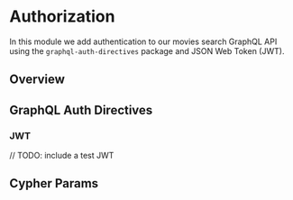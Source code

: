 # Authorization

In this module we add authentication to our movies search GraphQL API using the `graphql-auth-directives` package and JSON Web Token (JWT).

## Overview

## GraphQL Auth Directives

### JWT

// TODO: include a test JWT

## Cypher Params